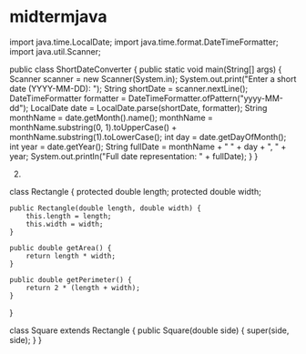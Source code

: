 # midtermjava
import java.time.LocalDate;
import java.time.format.DateTimeFormatter;
import java.util.Scanner;

public class ShortDateConverter {
    public static void main(String[] args) {
        Scanner scanner = new Scanner(System.in);
        System.out.print("Enter a short date (YYYY-MM-DD): ");
        String shortDate = scanner.nextLine();
        DateTimeFormatter formatter = DateTimeFormatter.ofPattern("yyyy-MM-dd");
        LocalDate date = LocalDate.parse(shortDate, formatter);
        String monthName = date.getMonth().name();
        monthName = monthName.substring(0, 1).toUpperCase() + monthName.substring(1).toLowerCase();
        int day = date.getDayOfMonth();
        int year = date.getYear();
        String fullDate = monthName + " " + day + ", " + year;
        System.out.println("Full date representation: " + fullDate);
    }
}






2.
class Rectangle {
    protected double length;
    protected double width;

    public Rectangle(double length, double width) {
        this.length = length;
        this.width = width;
    }

    public double getArea() {
        return length * width;
    }

    public double getPerimeter() {
        return 2 * (length + width);
    }
}

class Square extends Rectangle {
    public Square(double side) {
        super(side, side);
    }
}



